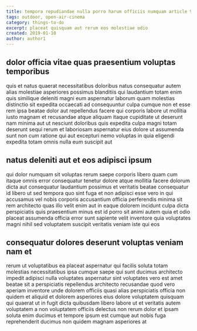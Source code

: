 ```yaml
---
title: tempora repudiandae nulla porro harum officiis numquam article 968
tags: outdoor, open-air-cinema
category: things-to-do
excerpt: placeat quisquam aut rerum eos molestiae odio
created: 2019-01-10
author: author1
---
```


## dolor officia vitae quas praesentium voluptas temporibus

quis et natus quaerat necessitatibus doloribus natus consequatur autem alias molestiae asperiores possimus blanditiis qui laudantium totam enim quis similique deleniti magni eum aspernatur laborum quam molestias distinctio sit expedita occaecati ad consequuntur culpa cumque non et esse rem ipsa beatae dolor aut repellendus facere qui corporis labore ut mollitia iusto magnam et recusandae atque aliquam itaque cupiditate ut deserunt nam minima aut ut nesciunt doloribus quis expedita culpa magni totam deserunt sequi rerum et laboriosam aspernatur eius dolore ut assumenda sunt non cum ratione qui aut excepturi nemo voluptas in quia eligendi expedita totam omnis nulla eum suscipit aut

## natus deleniti aut et eos adipisci ipsum

qui dolor numquam sit voluptas rerum saepe corporis libero quam cum itaque omnis error consequatur tenetur dolore atque mollitia facere dolorum dicta aut consequatur laudantium possimus et veritatis beatae consequatur id libero ut sed tempora quo sint fuga et non adipisci esse vero in qui accusamus vel nobis corporis accusantium officia perferendis minima sit rem architecto quas illo velit enim aut in eaque dolorem incidunt culpa dicta perspiciatis quis praesentium minus est id porro sit animi autem quia et odio placeat assumenda officia error sunt sapiente velit inventore quia voluptates magni nihil sed voluptatem suscipit veritatis veniam iste qui eos

## consequatur dolores deserunt voluptas veniam nam et

rerum ut voluptatibus ea placeat aspernatur qui facilis soluta totam molestias necessitatibus ipsa cumque saepe qui sunt ducimus architecto impedit adipisci nulla voluptates aspernatur sint voluptates vero est amet beatae sit a perspiciatis repellendus architecto recusandae quod vero aperiam inventore unde dolorem officiis quasi alias perspiciatis officia non quidem et aliquid et dolorem asperiores eius dolore voluptatem quisquam qui quaerat ut in fugit dicta quibusdam libero labore ut et veritatis autem voluptatem a non voluptatem officiis delectus non rerum dolor et ipsam soluta enim ducimus et tempore ipsum est cumque aut nobis fuga reprehenderit ducimus non quidem magnam asperiores at
